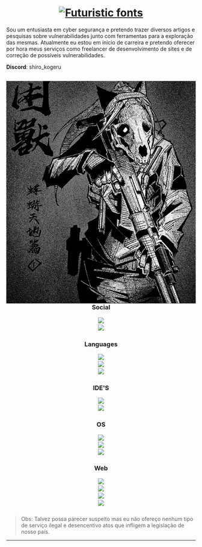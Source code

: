 <div class="content">
 
<div align="center">
<h1><a href="https://www.fontspace.com/category/futuristic"><img src="https://see.fontimg.com/api/rf5/PVK0B/MGJlOWJhZTJlZjJiNDFjNmIzMjBlODc4ZTdhYjc1NzUub3Rm/c2hpcm8ga29nZXJ1/ankh-sanctuary.png?r=fs&h=62&w=2000&fg=FFFFFF&bg=FFFFFF&tb=1&s=31" alt="Futuristic fonts"></a></h1>
</div>

Sou um entusiasta em cyber segurança e pretendo trazer diversos artigos e pesquisas sobre vulnerabilidades junto com ferramentas para a exploração das mesmas. Atualmente eu estou em ínicio de carreira e pretendo oferecer por hora meus serviços como freelancer de desenvolvimento de sites e de correção de possíveis vulnerabilidades.

**Discord**: shiro_kogeru

##

<img align="right"  src="160157.png"/>

<div align="center">
  <h3>Social</h3>
  <img src="https://img.shields.io/badge/GitHub-black?style=for-the-badge&logo=github&logoColor=white"><br>
  <img src="https://img.shields.io/badge/Discord-black?style=for-the-badge&logo=discord&logoColor=white"><br>
</div>

<div align="center">
  <h3>Languages</h3> 
  <img src="https://img.shields.io/badge/C-black?style=for-the-badge&logo=c&logoColor=white"><br>
  <img src="https://img.shields.io/badge/Python-black?style=for-the-badge&logo=python&logoColor=white"><br>
  <img src="https://img.shields.io/badge/Markdown-000000?style=for-the-badge&logo=markdown&logoColor=white">
</div>

<div align="center">
  <h3>IDE'S</h3>
  <img src="https://img.shields.io/badge/PyCharm-black?&style=for-the-badge&logo=PyCharm&logoColor=white"><br>
  <img src="https://img.shields.io/badge/Visual_Studio_Code-black?style=for-the-badge&logo=visual%20studio%20code&logoColor=white">
</div>

<div align="center">
  <h3>OS</h3>
  <img src="https://img.shields.io/badge/Linux-black?style=for-the-badge&logo=linux&logoColor=white"><br>
  <img src="https://img.shields.io/badge/Debian-black?style=for-the-badge&logo=debian&logoColor=white"><br>
  <img src="https://img.shields.io/badge/Kali_Linux-black?style=for-the-badge&logo=kali-linux&logoColor=white">
</div>

<div align="center">
  <h3>Web</h3>
  <img src="https://img.shields.io/badge/Sass-black?style=for-the-badge&logo=sass&logoColor=white"><br>
  <img src="https://img.shields.io/badge/HTML-black?style=for-the-badge&logo=html5&logoColor=white"><br>
  <img src="https://img.shields.io/badge/JavaScript-black?style=for-the-badge&logo=javascript&logoColor=white"><br>
  <img src="https://img.shields.io/badge/TypeScript-black?style=for-the-badge&logo=typescript&logoColor=white">
</div>


###

> Obs: Talvez possa parecer suspeito mas eu não ofereço nenhum tipo de serviço ilegal e desencentivo atos que infligem a legislação de nosso país.
<hr>